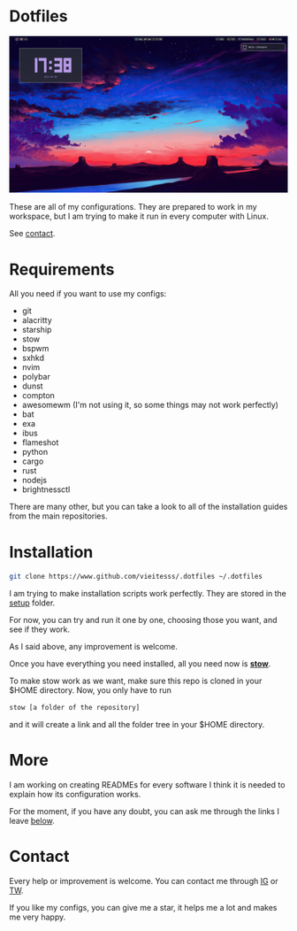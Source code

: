 # Dotfiles

![My desktop](/assets/bspwm-desktop.png)

These are all of my configurations. They are prepared to work in my workspace, but I am trying to make it run in every computer with Linux.

See [contact](#contact).

# Requirements

All you need if you want to use my configs:

* git
* alacritty
* starship
* stow
* bspwm
* sxhkd
* nvim
* polybar
* dunst
* compton
* awesomewm (I'm not using it, so some things may not work perfectly)
* bat
* exa
* ibus
* flameshot
* python
* cargo
* rust
* nodejs
* brightnessctl

There are many other, but you can take a look to all of the installation guides from the main repositories.

# Installation

```bash
git clone https://www.github.com/vieitesss/.dotfiles ~/.dotfiles
```

I am trying to make installation scripts work perfectly. They are stored in the [setup](/setup/) folder.

For now, you can try and run it one by one, choosing those you want, and see if they work.

As I said above, any improvement is welcome.

Once you have everything you need installed, all you need now is [**stow**](https://www.gnu.org/software/stow/manual/stow.html#Invoking-Stow).

To make stow work as we want, make sure this repo is cloned in your $HOME directory. Now, you only have to run 
```bash
stow [a folder of the repository]
``` 

and it will create a link and all the folder tree in your $HOME directory.

# More

I am working on creating READMEs for every software I think it is needed to explain how its configuration works.

For the moment, if you have any doubt, you can ask me through the links I leave [below](#contact).

# Contact

Every help or improvement is welcome. You can contact me through [IG](https://www.instagram.com/vieitesss_/) or [TW](https://twitter.com/vieitesss_/).

If you like my configs, you can give me a star, it helps me a lot and makes me very happy.
